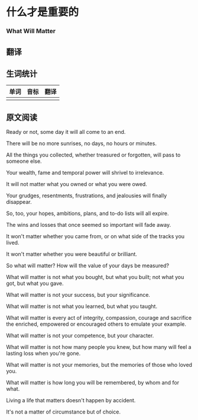 # 什么才是重要的
### What Will Matter

## 翻译

## 生词统计
| 单词 | 音标 | 翻译 |
| - | - | - |
|  |  |  |

## 原文阅读
Ready or not, some day it will all come to an end.

There will be no more sunrises, no days, no hours or minutes.

All the things you collected, whether treasured or forgotten, will pass to someone else.

Your wealth, fame and temporal power will shrivel to irrelevance.

It will not matter what you owned or what you were owed.

Your grudges, resentments, frustrations, and jealousies will finally disappear.

So, too, your hopes, ambitions, plans, and to-do lists will all expire.

The wins and losses that once seemed so important will fade away.

It won't matter whether you came from, or on what side of the tracks you lived.

It won't matter whether you were beautiful or brilliant.

So what will matter? How will the value of your days be measured?

What will matter is not what you bought, but what you built; not what you got, but what you gave.

What will matter is not your success, but your significance.

What will matter is not what you learned, but what you taught.

What will matter is every act of integrity, compassion, courage and sacrifice the enriched, empowered or encouraged others to emulate your example.

What will matter is not your competence, but your character.

What will matter is not how many people you knew, but how many will feel a lasting loss when you're gone.

What will matter is not your memories, but the memories of those who loved you.

What will matter is how long you will be remembered, by whom and for what.

Living a life that matters doesn't happen by accident.

It's not a matter of circumstance but of choice.

<src-rtyAudio :src="'https://rtyxmd.gitee.io/rtyresources2019/2019-November/What%20Will%20Matter.mp3'"></src-rtyAudio>
